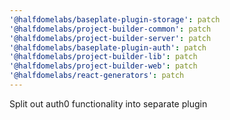 ```yaml
---
'@halfdomelabs/baseplate-plugin-storage': patch
'@halfdomelabs/project-builder-common': patch
'@halfdomelabs/project-builder-server': patch
'@halfdomelabs/baseplate-plugin-auth': patch
'@halfdomelabs/project-builder-lib': patch
'@halfdomelabs/project-builder-web': patch
'@halfdomelabs/react-generators': patch
---
```


Split out auth0 functionality into separate plugin
